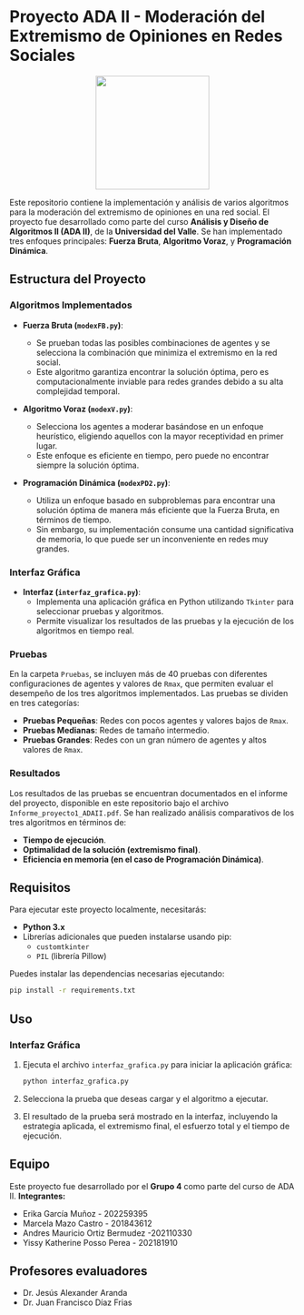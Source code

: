 # Proyecto ADA II - Moderación del Extremismo de Opiniones en Redes Sociales

<p align='center'>
  <img width='200' heigth='225' src='https://user-images.githubusercontent.com/62605744/171186764-43f7aae0-81a9-4b6e-b4ce-af963564eafb.png'>
</p>



  Este repositorio contiene la implementación y análisis de varios algoritmos para la moderación del extremismo de opiniones en una red social. 
  El proyecto fue desarrollado como parte del curso **Análisis y Diseño de Algoritmos II (ADA II)**, de la **Universidad del Valle**. 
  Se han implementado tres enfoques principales: **Fuerza Bruta**, **Algoritmo Voraz**, y **Programación Dinámica**. 

## Estructura del Proyecto

### Algoritmos Implementados

- **Fuerza Bruta (`modexFB.py`)**:
    - Se prueban todas las posibles combinaciones de agentes y se selecciona la combinación que minimiza el extremismo en la red social.
    - Este algoritmo garantiza encontrar la solución óptima, pero es computacionalmente inviable para redes grandes debido a su alta complejidad temporal.

- **Algoritmo Voraz (`modexV.py`)**:
    - Selecciona los agentes a moderar basándose en un enfoque heurístico, eligiendo aquellos con la mayor receptividad en primer lugar.
    - Este enfoque es eficiente en tiempo, pero puede no encontrar siempre la solución óptima.

- **Programación Dinámica (`modexPD2.py`)**:
    - Utiliza un enfoque basado en subproblemas para encontrar una solución óptima de manera más eficiente que la Fuerza Bruta, en términos de tiempo.
    - Sin embargo, su implementación consume una cantidad significativa de memoria, lo que puede ser un inconveniente en redes muy grandes.

### Interfaz Gráfica

- **Interfaz (`interfaz_grafica.py`)**:
    - Implementa una aplicación gráfica en Python utilizando `Tkinter` para seleccionar pruebas y algoritmos.
    - Permite visualizar los resultados de las pruebas y la ejecución de los algoritmos en tiempo real.

### Pruebas

En la carpeta `Pruebas`, se incluyen más de 40 pruebas con diferentes configuraciones de agentes y valores de `Rmax`, que permiten evaluar el desempeño de los tres algoritmos implementados. Las pruebas se dividen en tres categorías:
- **Pruebas Pequeñas**: Redes con pocos agentes y valores bajos de `Rmax`.
- **Pruebas Medianas**: Redes de tamaño intermedio.
- **Pruebas Grandes**: Redes con un gran número de agentes y altos valores de `Rmax`.

### Resultados

Los resultados de las pruebas se encuentran documentados en el informe del proyecto, disponible en este repositorio bajo el archivo `Informe_proyecto1_ADAII.pdf`. Se han realizado análisis comparativos de los tres algoritmos en términos de:
- **Tiempo de ejecución**.
- **Optimalidad de la solución (extremismo final)**.
- **Eficiencia en memoria (en el caso de Programación Dinámica)**.

## Requisitos

Para ejecutar este proyecto localmente, necesitarás:
- **Python 3.x**
- Librerías adicionales que pueden instalarse usando pip:
    - `customtkinter`
    - `PIL` (librería Pillow)

Puedes instalar las dependencias necesarias ejecutando:
```bash
pip install -r requirements.txt
```

## Uso

### Interfaz Gráfica
1. Ejecuta el archivo `interfaz_grafica.py` para iniciar la aplicación gráfica:
   ```bash
   python interfaz_grafica.py
   ```

2. Selecciona la prueba que deseas cargar y el algoritmo a ejecutar.

3. El resultado de la prueba será mostrado en la interfaz, incluyendo la estrategia aplicada, el extremismo final, el esfuerzo total y el tiempo de ejecución.


## Equipo

Este proyecto fue desarrollado por el **Grupo 4** como parte del curso de ADA II.
**Integrantes:**
- Erika García Muñoz - 202259395
- Marcela Mazo Castro - 201843612
- Andres Mauricio Ortiz Bermudez -202110330
- Yissy Katherine Posso Perea - 202181910

## Profesores evaluadores

- Dr. Jesús Alexander Aranda
- Dr. Juan Francisco Díaz Frias

